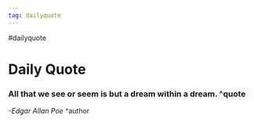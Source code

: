 ```yaml
---
tag: dailyquote
---
```


#dailyquote

# Daily Quote

### All that we see or seem is but a dream within a dream. ^quote
*-Edgar Allan Poe* ^author
